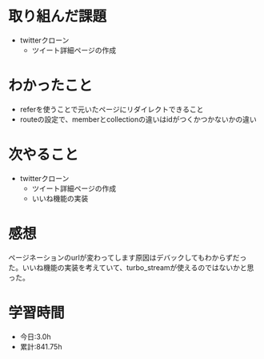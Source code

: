 # 取り組んだ課題
- twitterクローン
  - ツイート詳細ページの作成
# わかったこと
- referを使うことで元いたページにリダイレクトできること
- routeの設定で、memberとcollectionの違いはidがつくかつかないかの違い
# 次やること
- twitterクローン
  - ツイート詳細ページの作成
  - いいね機能の実装
# 感想
ページネーションのurlが変わってします原因はデバックしてもわからずだった。いいね機能の実装を考えていて、turbo_streamが使えるのではないかと思った。
# 学習時間
- 今日:3.0h
- 累計:841.75h